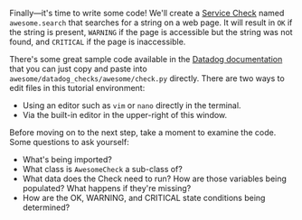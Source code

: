 Finally—it's time to write some code! We'll create a [Service Check](https://docs.datadoghq.com/developers/service_checks/#overview) named `awesome.search` that searches for a string on a web page. It will result in `OK` if the string is present, `WARNING` if the page is accessible but the string was not found, and `CRITICAL` if the page is inaccessible.

There's some great sample code available in the [Datadog documentation](https://docs.datadoghq.com/developers/integrations/new_check_howto/#implement-check-logic) that you can just copy and paste into `awesome/datadog_checks/awesome/check.py` directly. There are two ways to edit files in this tutorial environment:
- Using an editor such as `vim` or `nano` directly in the terminal.
- Via the built-in editor in the upper-right of this window.

Before moving on to the next step, take a moment to examine the code. Some questions to ask yourself:
- What's being imported?
- What class is `AwesomeCheck` a sub-class of?
- What data does the Check need to run? How are those variables being populated? What happens if they're missing?
- How are the OK, WARNING, and CRITICAL state conditions being determined?
